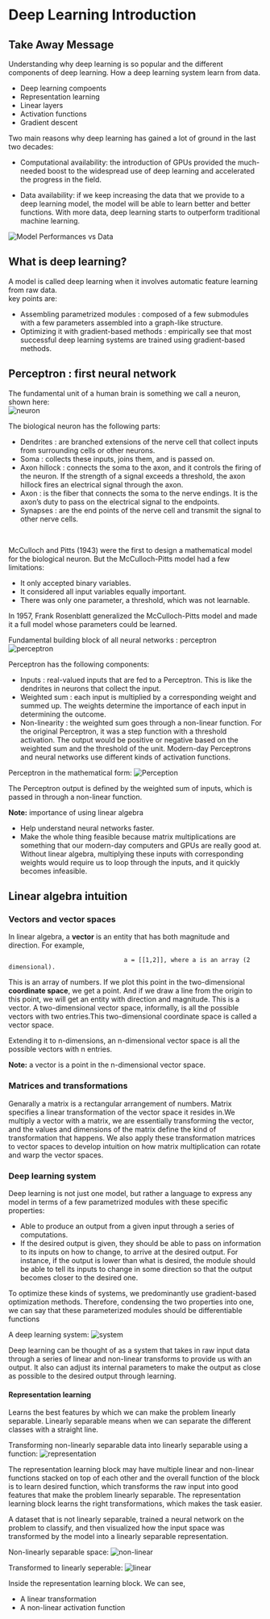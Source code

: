 # Deep Learning Introduction

## Take Away Message

Understanding why deep learning is so popular and the different components of deep learning. How a deep learning system learn from data.

- Deep learning compoents
- Representation learning
- Linear layers
- Activation functions
- Gradient descent

Two main reasons why deep learning has gained a lot of ground in the last two decades:

- Computational availability: the introduction of GPUs provided the much-needed boost to the widespread use of deep learning and accelerated the progress in the field. <br>

- Data availability: if we keep increasing the data that we provide to a deep learning model, the model will be able to learn better and better functions. With more data, deep learning starts to outperform traditional machine learning.

![Model Performances vs Data](Performance_vs_data.jpg)


## What is deep learning?

A model is called deep learning when it involves automatic feature learning from raw data. <br>
key points are:
- Assembling parametrized modules : composed of a few submodules with a few parameters assembled into a graph-like structure.
- Optimizing it with gradient-based methods : empirically see that most successful deep learning systems are trained using       gradient-based methods.

## Perceptron : first neural network

The fundamental unit of a human brain is something we call a neuron, shown here: <br>
![neuron](neuron.jpg)

The biological neuron has the following parts:
- Dendrites : are branched extensions of the nerve cell that collect inputs from surrounding cells or other neurons.
- Soma : collects these inputs, joins them, and is passed on.
- Axon hillock : connects the soma to the axon, and it controls the firing of the neuron. If the strength of a signal exceeds a threshold, the axon hillock fires an electrical signal through the axon.
- Axon : is the fiber that connects the soma to the nerve endings. It is the axon’s duty to pass on the electrical signal to the endpoints.
- Synapses : are the end points of the nerve cell and transmit the signal to other nerve cells.
<br>

McCulloch and Pitts (1943) were the first to design a mathematical model for the biological neuron. But the McCulloch-Pitts model had a few limitations:

- It only accepted binary variables.
- It considered all input variables equally important.
- There was only one parameter, a threshold, which was not learnable.

In 1957, Frank Rosenblatt generalized the McCulloch-Pitts model and made it a full model whose parameters could be learned.

Fundamental building block of all neural networks : perceptron
![perceptron](perceptron.PNG)

Perceptron has the following components:
- Inputs : real-valued inputs that are fed to a Perceptron. This is like the dendrites in neurons that collect the input.
- Weighted sum : each input is multiplied by a corresponding weight and summed up. The weights determine the importance of each   input in determining the outcome.
- Non-linearity : the weighted sum goes through a non-linear function. For the original Perceptron, it was a step function with   a threshold activation. The output would be positive or negative based on the weighted sum and the threshold of the unit.       Modern-day Perceptrons and neural networks use different kinds of activation functions.

Perceptron in the mathematical form:
![Perception](perception_as_mathematically.PNG)

The Perceptron output is defined by the weighted sum of inputs, which is passed in through a non-linear function.

**Note:** importance of using linear algebra
   -  Help understand neural networks faster.
   -  Make the whole thing feasible because matrix multiplications are something that our modern-day computers and GPUs are          really good at. Without linear algebra, multiplying these inputs with corresponding weights would require us to loop            through the inputs, and it quickly becomes infeasible.

## Linear algebra intuition

### Vectors and vector spaces
In linear algebra, a **vector** is an entity that has both magnitude and direction. For example,

                                    a = [[1,2]], where a is an array (2 dimensional).
This is an array of numbers. If we plot this point in the two-dimensional **coordinate space**, we get a point. And if we draw a line from the origin to this point, we will get an entity with direction and magnitude. This is a vector. A two-dimensional vector space, informally, is all the possible vectors with two entries.This two-dimensional coordinate space is called a vector space.

Extending it to n-dimensions, an n-dimensional vector space is all the possible vectors with n entries.

**Note:** a vector is a point in the n-dimensional vector space.

### Matrices and transformations
Genarally a matrix is a rectangular arrangement of numbers. Matrix specifies a linear transformation of the vector space it resides in.We multiply a vector with a matrix, we are essentially transforming the vector, and the values and dimensions of the matrix define the kind of transformation that happens. We also apply these transformation matrices to vector spaces to develop intuition on how matrix multiplication can rotate and warp the vector spaces.

### Deep learning system
Deep learning is not just one model, but rather a language to express any model in terms of a few parametrized modules with these specific properties:
- Able to produce an output from a given input through a series of computations.
- If the desired output is given, they should be able to pass on information to its inputs on how to change, to arrive at the  desired output. For instance, if the output is lower than what is desired, the module should be able to tell its inputs to change in some direction so that the output becomes closer to the desired one.

To optimize these kinds of systems, we predominantly use gradient-based optimization methods. Therefore, condensing the two properties into one, we can say that these parameterized modules should be differentiable functions

A deep learning system:
![system](deep_learning_system.PNG)

Deep learning can be thought of as a system that takes in raw input data through a series of linear and non-linear transforms to provide us with an output. It also can adjust its internal parameters to make the output as close as possible to the desired output through learning.

#### Representation learning
Learns the best features by which we can make the problem linearly separable. Linearly separable means when we can separate the different classes with a straight line. 

Transforming non-linearly separable data into linearly separable using a function:
![representation](represemtraion_learning.PNG)

The representation learning block may have multiple linear and non-linear functions stacked on top of each other and the overall function of the block is to learn desired function, which transforms the raw input into good features that make the problem linearly separable. The representation learning block learns the right transformations, which makes the task easier.

A dataset that is not linearly separable, trained a neural network on the problem to classify, and then visualized how the input space was transformed by the model into a linearly separable representation.

Non-linearly separable space:
![non-linear](vector_space.PNG)

Transformed to linearly seperable:
![linear](linierity.PNG)

Inside the representation learning block. We can see,

- A linear transformation
- A non-linear activation function
